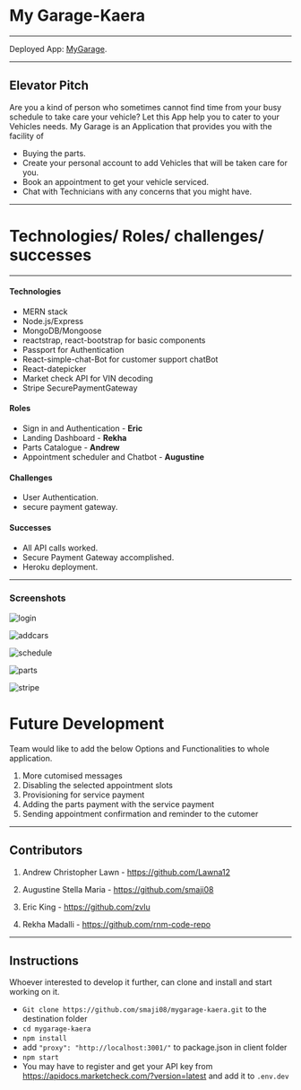 # My Garage-Kaera

---

Deployed App: [MyGarage](https://lit-scrubland-58683.herokuapp.com/).

---

## Elevator Pitch

Are you a kind of person who sometimes cannot find time from your busy schedule to take care your vehicle? Let this App help you to cater to your Vehicles needs.
My Garage is an Application that provides you with the facility of

- Buying the parts.
- Create your personal account to add Vehicles that will be taken care for you.
- Book an appointment to get your vehicle serviced.
- Chat with Technicians with any concerns that you might have.

---

# Technologies/ Roles/ challenges/ successes

---

#### Technologies

- MERN stack
- Node.js/Express
- MongoDB/Mongoose
- reactstrap, react-bootstrap for basic components
- Passport for Authentication
- React-simple-chat-Bot for customer support chatBot
- React-datepicker
- Market check API for VIN decoding
- Stripe SecurePaymentGateway

#### Roles

- Sign in and Authentication - **Eric**
- Landing Dashboard - **Rekha**
- Parts Catalogue - **Andrew**
- Appointment scheduler and Chatbot - **Augustine**

#### Challenges

- User Authentication.
- secure payment gateway.

#### Successes

- All API calls worked.
- Secure Payment Gateway accomplished.
- Heroku deployment.

---

### Screenshots

![login](https://user-images.githubusercontent.com/54964461/81601928-b68a0780-9399-11ea-95e4-a5d3227a6971.png)

![addcars](https://user-images.githubusercontent.com/54964461/81601972-cbff3180-9399-11ea-8ccf-577a042beb10.png)

![schedule](https://user-images.githubusercontent.com/54964461/81602004-d8838a00-9399-11ea-81e6-53a4f08c7f2e.png)

![parts](https://user-images.githubusercontent.com/54964461/81602029-e20cf200-9399-11ea-86ae-65cef6ccb674.png)

![stripe](https://user-images.githubusercontent.com/54964461/81602032-e46f4c00-9399-11ea-8d7e-bbd9b94bd96a.png)

# Future Development

Team would like to add the below Options and Functionalities to whole application.

1. More cutomised messages
2. Disabling the selected appointment slots
3. Provisioning for service payment
4. Adding the parts payment with the service payment
5. Sending appointment confirmation and reminder to the cutomer

---

## Contributors

1. Andrew Christopher Lawn - https://github.com/Lawna12

2. Augustine Stella Maria - https://github.com/smaji08

3. Eric King - https://github.com/zvlu

4. Rekha Madalli - https://github.com/rnm-code-repo

---

## Instructions

Whoever interested to develop it further, can clone and install and start working on it.

- `Git clone https://github.com/smaji08/mygarage-kaera.git` to the destination folder
- `cd mygarage-kaera`
- `npm install`
- add `"proxy": "http://localhost:3001/"` to package.json in client folder
- `npm start`
- You may have to register and get your API key from https://apidocs.marketcheck.com/?version=latest and add it to `.env.dev`
